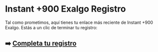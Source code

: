 # Instant +900 Exalgo Registro

Tal como prometimos, aquí tienes tu enlace más reciente de Instant +900 Exalgo. Estás a un clic de terminar tu registro:

## ➡️ [Completa tu registro](https://tinyurl.com/28m4maw9)